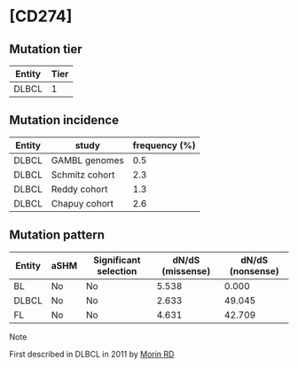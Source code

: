 # [CD274]

## Mutation tier

|Entity|Tier|
|------|----|
|DLBCL |1   |

## Mutation incidence

|Entity|study         |frequency (%)|
|------|--------------|-------------|
|DLBCL |GAMBL genomes |0.5          |
|DLBCL |Schmitz cohort|2.3          |
|DLBCL |Reddy cohort  |1.3          |
|DLBCL |Chapuy cohort |2.6          |

## Mutation pattern

|Entity|aSHM|Significant selection|dN/dS (missense)|dN/dS (nonsense)|
|------|----|---------------------|----------------|----------------|
|BL    |No  |No                   |5.538           | 0.000          |
|DLBCL |No  |No                   |2.633           |49.045          |
|FL    |No  |No                   |4.631           |42.709          |


> [!NOTE]
> First described in DLBCL in 2011 by [Morin RD](https://pubmed.ncbi.nlm.nih.gov/21796119)